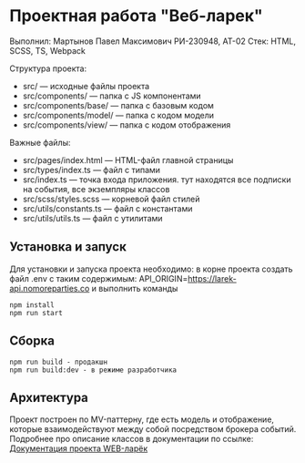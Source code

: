 # Проектная работа "Веб-ларек"

Выполнил: Мартынов Павел Максимович РИ-230948, АТ-02
Стек: HTML, SCSS, TS, Webpack

Структура проекта:
- src/ — исходные файлы проекта
- src/components/ — папка с JS компонентами
- src/components/base/ — папка с базовым кодом
- src/components/model/ — папка с кодом модели
- src/components/view/ — папка с кодом отображения

Важные файлы:
- src/pages/index.html — HTML-файл главной страницы
- src/types/index.ts — файл с типами
- src/index.ts — точка входа приложения. тут находятся все подписки на события, все экземпляры классов
- src/scss/styles.scss — корневой файл стилей
- src/utils/constants.ts — файл с константами
- src/utils/utils.ts — файл с утилитами

## Установка и запуск
Для установки и запуска проекта необходимо:
в корне проекта создать файл .env с таким содержимым: 
API_ORIGIN=https://larek-api.nomoreparties.co
и выполнить команды

```
npm install
npm run start
```

## Сборка

```
npm run build - продакшн
npm run build:dev - в режиме разработчика
```

## Архитектура
Проект построен по MV-паттерну, где есть модель и отображение, которые взаимодействуют между собой посредством брокера событий.
Подробнее про описание классов в документации по ссылке:
[Документация проекта WEB-ларёк](https://docs.google.com/document/d/1pWJ59DLIhLnRrmXu9oQ7urKcIwQtCeU-iOjduT20YD8/edit?usp=sharing)